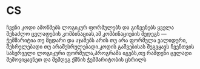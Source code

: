 # CS
ჩვენი კოდი ამოწმებს ლოგიკურ ფორმულებს და გიჩვენებს ყველა შესაძლო ცვლადების კომბინაციას,ამ კომბინაციების შედეგს — ჭეშმარიტია თუ მცდარი და აჯამებს არის თუ არა ფორმულა ვალიდური, შესრულებადი თუ არაშესრულებადი.კოდის გაშვებისას   შეგვყავს ჩვენთვის სასურველი ლოგიკური ფორმულა,პროგრამა იგებს,თუ რამდენი ცვლადი შემოვიყავნეთ და შემდეგ ქმნის ჭეშმარიტობის ცხრილს
